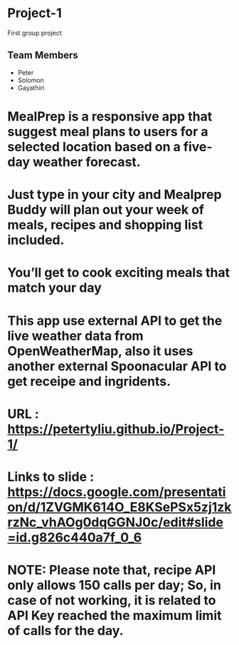 # Project-1

First group project

## Team Members
* Peter
* Solomon
* Gayathiri

# MealPrep is a responsive app that suggest meal plans to users for a  selected location based on a five-day weather forecast. 

# Just type in your city and Mealprep Buddy will plan out your week of meals, recipes and shopping list included. 

# You’ll get to cook exciting meals that match your day

# This app use external API  to get the live weather data from OpenWeatherMap, also it uses another external Spoonacular API to get receipe and ingridents.

# URL :  https://petertyliu.github.io/Project-1/

# Links to slide :  https://docs.google.com/presentation/d/1ZVGMK614O_E8KSePSx5zj1zkrzNc_vhAOg0dqGGNJ0c/edit#slide=id.g826c440a7f_0_6

# NOTE: Please note that, recipe API only allows 150 calls per day; So, in case of not working, it is related to API Key reached the maximum limit of calls for the day.



